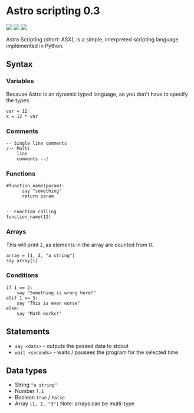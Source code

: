 # Astro scripting 0.3
![](https://img.shields.io/badge/Implementation-Python%203.9-important)
![](https://img.shields.io/badge/Version-0.3-%2333aa33)
![](https://img.shields.io/tokei/lines/github/xyLotus/Astro-Scripting?label=Total%20lines)

Astro Scripting (short: ASX), is a simple, interpreted scripting language implemented in Python.


## Syntax
### Variables
Because Astro is an dynamic typed language, so you don't have to specify the types.
```
var = 12
x = 12 * var
```
### Comments
```
-- Single line comments
/-- Multi
    line
    comments --/
```

### Functions 
```
#function_name(param):
      say "something"
      return param
      

-- Function calling
function_name(12)
```

### Arrays
This will print `2`, as elements in the array are counted from 0.
```
array = [1, 2, "a string"]
say array[1]

```

### Conditions
```
if 1 == 2:
    say "Something is wrong here!"
elif 1 >= 3:
    say "This is even worse"
else:
    say "Math works!"
```


## Statements
* `say <data>` - outputs the passed data to stdout
* `wait <seconds>` - waits / pausees the program for the selected time


## Data types
* String `"a string"`
* Number `7.1`
* Boolean `True` / `False`
* Array `[1, 2, "3"]`
Note: arrays can be multi-type
